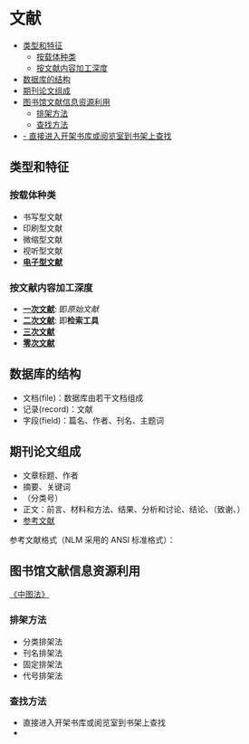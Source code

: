 # 文献

<!-- TOC Marked -->

* [类型和特征](#类型和特征)
    - [按载体种类](#按载体种类)
    - [按文献内容加工深度](#按文献内容加工深度)
* [数据库的结构](#数据库的结构)
* [期刊论文组成](#期刊论文组成)
* [图书馆文献信息资源利用](#图书馆文献信息资源利用)
    - [排架方法](#排架方法)
    - [查找方法](#查找方法)
* [- 直接进入开架书库或阅览室到书架上查找](#--直接进入开架书库或阅览室到书架上查找)

<!-- /TOC -->

## 类型和特征

### 按载体种类

- 书写型文献
- 印刷型文献
- 微缩型文献
- 视听型文献
- [**电子型文献**](电子型文献.md)

### 按文献内容加工深度

- **[一次文献](一次文献.md)**: 即*原始文献*
- **[二次文献](二次文献.md)**: 即**检索工具**
- **[三次文献](三次文献.md)**
- **[零次文献](零次文献.md)**

## 数据库的结构

- 文档(file)：数据库由若干文档组成
- 记录(record)：文献
- 字段(field)：篇名、作者、刊名、主题词

## 期刊论文组成

- 文章标题、作者
- 摘要、关键词
- （分类号）
- 正文：前言、材料和方法、结果、分析和讨论、结论、（致谢、）
- [参考文献](参考文献.md)

参考文献格式（NLM 采用的 ANSI 标准格式）：

## 图书馆文献信息资源利用

[《中图法》](《中图法》.md)

### 排架方法

- 分类排架法
- 刊名排架法
- 固定排架法
- 代号排架法

### 查找方法

- 直接进入开架书库或阅览室到书架上查找
-

